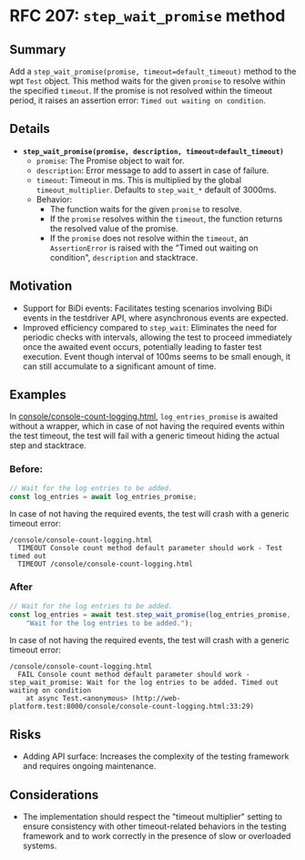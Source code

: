 # RFC 207: `step_wait_promise` method

## Summary

Add a `step_wait_promise(promise, timeout=default_timeout)` method to the wpt `Test`
object. This method waits for the given `promise` to resolve within the specified
`timeout`. If the promise is not resolved within the timeout period, it raises an
assertion error: `Timed out waiting on condition`.

## Details

* **`step_wait_promise(promise, description, timeout=default_timeout)`**
    * `promise`:  The Promise object to wait for.
    * `description`: Error message to add to assert in case of failure.
    * `timeout`: Timeout in ms. This is multiplied by the global
      `timeout_multiplier`. Defaults to `step_wait_*` default of 3000ms.
    * Behavior:
        * The function waits for the given `promise` to resolve.
        * If the `promise` resolves within the `timeout`, the function returns the
          resolved value of the promise.
        * If the `promise` does not resolve within the `timeout`, an `AssertionError`
          is raised with the "Timed out waiting on condition", `description` and
          stacktrace.

## Motivation

* Support for BiDi events: Facilitates testing scenarios involving BiDi events
  in the testdriver API, where asynchronous events are expected.
* Improved efficiency compared to `step_wait`: Eliminates the need for periodic
  checks with intervals, allowing the test to proceed immediately once the awaited
  event occurs, potentially leading to faster test execution. Event though interval
  of
  100ms seems to be small enough, it can still accumulate to a significant amount of
  time.

## Examples

In [console/console-count-logging.html](https://github.com/web-platform-tests/wpt/blob/ea3f611e8d3e7debc3b9cb98b0e63254657fa7eb/console/console-count-logging.html#L33),
`log_entries_promise` is awaited without a wrapper, which in case of not having the
required events within the test timeout, the test will fail with a generic timeout
hiding the actual step and stacktrace.

### Before:

```javascript
// Wait for the log entries to be added.
const log_entries = await log_entries_promise;
```

In case of not having the required events, the test will crash with a generic
timeout error:

```
/console/console-count-logging.html
  TIMEOUT Console count method default parameter should work - Test timed out
  TIMEOUT /console/console-count-logging.html
```

### After

```javascript
// Wait for the log entries to be added.
const log_entries = await test.step_wait_promise(log_entries_promise,
    "Wait for the log entries to be added.");
```

In case of not having the required events, the test will crash with a generic
timeout error:

```
/console/console-count-logging.html
  FAIL Console count method default parameter should work - step_wait_promise: Wait for the log entries to be added. Timed out waiting on condition
    at async Test.<anonymous> (http://web-platform.test:8000/console/console-count-logging.html:33:29)
```

## Risks

* Adding API surface: Increases the complexity of the testing framework and requires
  ongoing maintenance.

## Considerations

* The implementation should respect the "timeout multiplier" setting to ensure
  consistency with other timeout-related behaviors in the testing framework and to
  work
  correctly in the presence of slow or overloaded systems.

